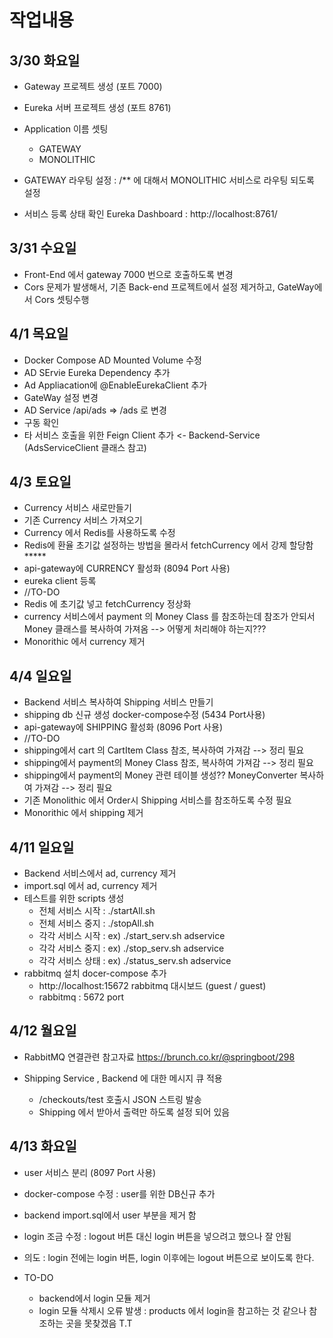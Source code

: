 작업내용
============
## 3/30 화요일 

- Gateway 프로젝트 생성 (포트 7000)
- Eureka 서버 프로젝트 생성 (포트 8761)
- Application 이름 셋팅
    - GATEWAY
    - MONOLITHIC

- GATEWAY 라우팅 설정 : /** 에 대해서 MONOLITHIC 서비스로 라우팅 되도록 설정
- 서비스 등록 상태 확인 Eureka Dashboard : http://localhost:8761/


## 3/31 수요일

- Front-End 에서 gateway 7000 번으로 호출하도록 변경 
- Cors 문제가 발생해서, 기존 Back-end 프로젝트에서 설정 제거하고, GateWay에서 Cors 셋팅수행 


## 4/1 목요일
- Docker Compose AD Mounted Volume 수정 
- AD SErvie Eureka Dependency 추가 
- Ad Appliacation에 @EnableEurekaClient 추가 
- GateWay 설정 변경  
- AD Service /api/ads => /ads 로 변경 
- 구동 확인
- 타 서비스 호출을 위한 Feign Client 추가 <- Backend-Service (AdsServiceClient 클래스 참고)

## 4/3 토요일
- Currency 서비스 새로만들기
- 기존 Currency 서비스 가져오기 
- Currency 에서 Redis를 사용하도록 수정
- Redis에 환율 초기값 설정하는 방법을 몰라서 fetchCurrency 에서 강제 할당함 *****
- api-gateway에 CURRENCY 활성화 (8094 Port 사용)
- eureka client 등록
- //TO-DO
- Redis 에 초기값 넣고 fetchCurrency 정상화
- currency 서비스에서 payment 의 Money Class 를 참조하는데 참조가 안되서 Money 클래스를 복사하여 가져옴
  --> 어떻게 처리해야 하는지???
- Monorithic 에서 currency 제거

## 4/4 일요일
- Backend 서비스 복사하여 Shipping 서비스 만들기
- shipping db 신규 생성 docker-compose수정 (5434 Port사용)
- api-gateway에 SHIPPING 활성화 (8096 Port 사용)
- //TO-DO
- shipping에서 cart 의 CartItem Class 참조, 복사하여 가져감 --> 정리 필요
- shipping에서 payment의 Money Class 참조, 복사하여 가져감 --> 정리 필요
- shipping에서 payment의 Money 관련 테이블 생성?? MoneyConverter 복사하여 가져감 --> 정리 필요
- 기존 Monolithic 에서 Order시 Shipping 서비스를 참조하도록 수정 필요
- Monorithic 에서 shipping 제거

## 4/11 일요일
- Backend 서비스에서 ad, currency 제거
- import.sql 에서 ad, currency 제거
- 테스트를 위한 scripts 생성
  * 전체 서비스 시작 : ./startAll.sh
  * 전체 서비스 중지 : ./stopAll.sh
  * 각각 서비스 시작 : ex) ./start_serv.sh adservice
  * 각각 서비스 중지 : ex) ./stop_serv.sh adservice
  * 각각 서비스 상태 : ex) ./status_serv.sh adservice
- rabbitmq 설치 docer-compose 추가
  * http://localhost:15672  rabbitmq 대시보드 (guest / guest)
  * rabbitmq : 5672 port 

## 4/12 월요일

- RabbitMQ 연결관련 참고자료 
https://brunch.co.kr/@springboot/298

- Shipping Service , Backend 에 대한 메시지 큐 적용 
  - /checkouts/test 호출시 JSON 스트링 발송 
  - Shipping 에서 받아서 출력만 하도록 설정 되어 있음

## 4/13 화요일

- user 서비스 분리 (8097 Port 사용)
- docker-compose 수정 : user를 위한 DB신규 추가
- backend import.sql에서 user 부분을 제거 함
- login 조금 수정 : logout 버튼 대신 login 버튼을 넣으려고 했으나 잘 안됨
- 의도 : login 전에는 login 버튼, login 이후에는 logout 버튼으로 보이도록 한다.

- TO-DO
  * backend에서 login 모듈 제거
  * login 모듈 삭제시 오류 발생 : products 에서 login을 참고하는 것 같으나 참조하는 곳을 못찾겠음 T.T
  
   
